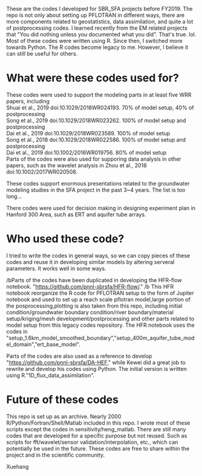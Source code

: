 These are the codes I developed for SBR_SFA projects before FY2019. The repo is not only about setting up PFLOTRAN in different ways, there are more components related to geostatistics, data assimilation, and quite a lot of postprocessing codes. I learned recently from the EM related projects that "You did nothing unless you documented what you did". That's true. lol.
Most of these codes were written using R. Since then, I switched more towards Python. The R codes become legacy to me. However, I believe it can still be useful for others. 


# What were these codes used for? 
These codes were used to support the modeling parts in at least five WRR papers, including    
Shuai et al., 2019 doi:10.1029/2018WR024193. 70% of model setup, 40% of postprocessing  
Song et al., 2019 doi:10.1029/2018WR023262. 100% of model setup and postprocessing  
Dai et al., 2019 doi:10.1029/2018WR023589. 100% of model setup  
Song et al., 2018 doi:10.1029/2018WR022586. 100% of model setup and postprocessing  
Dai et al., 2019 doi:10.1002/2016WR019756. 80% of model setup  
Parts of the codes were also used for supporing data analysis in other papers, such as the wavelet analysis in Zhou et al., 2018 doi:10.1002/2017WR020508.   

These codes  support enormous presentations related to the groundwater modeling studies in the SFA project in the past 3~4 years. The list is too long...

There codes were used for decision making in designing experiment plan in Hanford 300 Area, such as ERT and aquifer tube arrays. 

# Who used these code?
I tried to write the codes in general ways, so we can copy pieces of these codes and reuse it in developing similar models by altering serveral parameters. It works well in some ways.

/bParts of the codes have been duplicated in developing the HFR-flow notebook. "https://github.com/pnnl-sbrsfa/HFR-flow/." /b This HFR notebook reorganize the R code for PFLOTRAN setup to the form of Jupiter notebook and used to set up a reach scale pflotran model,large portion of the posprocessing,plotting is also taken from this repo, including initial condition/groundwater boundary condition/river boundary/material setup/kriging/mesh development/postprocessing and other parts related to model setup from this legacy codes repository. The HFR notebook uses the codes in "setup_1.6km_model_smoothed_boundary","setup_400m_aquifer_tube_model_domain","ert_base_model".

Parts of the codes are also used as a reference to develop "https://github.com/pnnl-sbrsfa/DA-HEF," while Kewei did a great job to rewrite and develop his codes using Python. The initial version is written using R."1D_flux_data_assimilation".

# Future of these codes
This repo is set up as an archive. Nearly 2000 R/Python/Fortran/Shell/Matlab included in this repo. I wrote most of these scripts except the codes in sensitivity/heng_matlab. There are still many codes that are developed for a specific purpose but not reused. Such as scripts for fft/wavelet/sensor validation/interpolation, etc., which can potentially be used in the future. These codes are free to share within the project and in the scientific community. 

Xuehang
